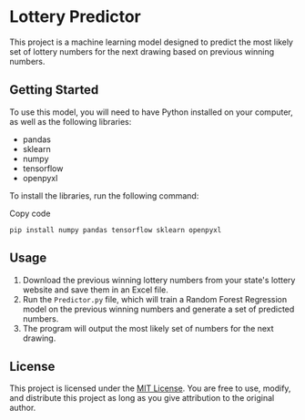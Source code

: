 
# Lottery Predictor

This project is a machine learning model designed to predict the most likely set of lottery numbers for the next drawing based on previous winning numbers.

## Getting Started

To use this model, you will need to have Python installed on your computer, as well as the following libraries:

-   pandas
-   sklearn
-   numpy
-   tensorflow
-   openpyxl

To install the libraries, run the following command:

Copy code

`pip install numpy pandas tensorflow sklearn openpyxl` 

## Usage

1.  Download the previous winning lottery numbers from your state's lottery website and save them in an Excel file.
2.  Run the `Predictor.py` file, which will train a Random Forest Regression model on the previous winning numbers and generate a set of predicted numbers.
3.  The program will output the most likely set of numbers for the next drawing.

## License

This project is licensed under the [MIT License](https://opensource.org/licenses/MIT). You are free to use, modify, and distribute this project as long as you give attribution to the original author.
